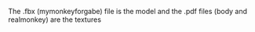 The .fbx (mymonkeyforgabe) file is the model and the .pdf files (body and realmonkey) are the textures
